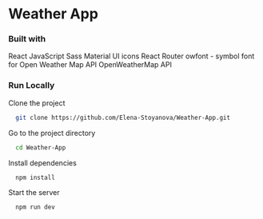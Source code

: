 # Weather App

### Built with
React
JavaScript
Sass
Material UI icons
React Router
owfont - symbol font for Open Weather Map API
OpenWeatherMap API

### Run Locally

Clone the project

```bash
  git clone https://github.com/Elena-Stoyanova/Weather-App.git
```

Go to the project directory

```bash
  cd Weather-App
```

Install dependencies

```bash
  npm install
```

Start the server

```bash
  npm run dev
```
